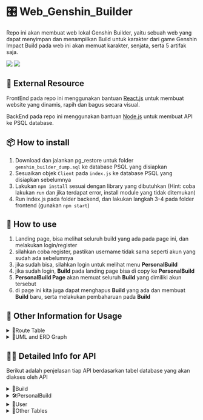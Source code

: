 # 🎛️ Web_Genshin_Builder
Repo ini akan membuat web lokal Genshin Builder, yaitu sebuah web yang dapat menyimpan dan menampilkan Build untuk karakter dari game Genshin Impact
Build pada web ini akan memuat karakter, senjata, serta 5 artifak saja.

![]("https://raw.githubusercontent.com/GreyWard/Web_Genshin_Builder/main/Screenshot%202022-05-29%20215624.png")
![]("https://raw.githubusercontent.com/GreyWard/Web_Genshin_Builder/main/Screenshot%202022-05-29%20215659.png")

## 📄 External Resource
FrontEnd pada repo ini menggunakan bantuan <a href="https://reactjs.org/" target="_blank">React.js</a> untuk membuat website yang dinamis, rapih dan bagus secara visual.

BackEnd pada repo ini menggunakan bantuan <a href="https://nodejs.org/en/" target="_blank">Node.js</a> untuk membuat API ke PSQL database.

## 📦 How to install
1. Download dan jalankan pg_restore untuk folder ```genshin_builder_dump.sql``` ke database PSQL yang disiapkan
2. Sesuaikan objek ```Client``` pada ```index.js``` ke database PSQL yang disiapkan sebelumnya
3. Lakukan ```npm install``` sesuai dengan library yang dibutuhkan (Hint: coba lakukan ```run``` dan jika terdapat error, install module yang tidak ditemukan)
4. Run index.js pada folder backend, dan lakukan langkah 3-4 pada folder frontend (gunakan ```npm start```)

## 🚀 How to use
1. Landing page, bisa melihat seluruh build yang ada pada page ini, dan melakukan login/register
2. silahkan coba register, pastikan username tidak sama seperti akun yang sudah ada sebelumnya
3. jika sudah bisa, silahkan login untuk melihat menu **PersonalBuild**
4. jika sudah login, **Build** pada landing page bisa di copy ke **PersonalBuild**
5. **PersonalBuild Page** akan memuat seluruh **Build** yang dimiliki akun tersebut
6. di page ini kita juga dapat menghapus **Build** yang ada dan membuat **Build** baru, serta melakukan pembaharuan pada **Build**

## 📁 Other Information for Usage
<details>
  <summary>🔁Route Table</summary>

  Route | Description
  --- | ---
  / | Landing page or home page
  /login | Login page, if logged then go to Landing page
  /register | Register page, goes to login if succeed
  /addbuild | Create new Build

</details>
<details>
  <summary>🔗UML and ERD Graph</summary>
  
  Berikut adalah diagram UML dan ERD-nya:
  ![UML](https://raw.githubusercontent.com/GreyWard/Web_Genshin_Builder/main/Genshin_Builder-UML%20(1).png)
  ![ERD](https://raw.githubusercontent.com/GreyWard/Web_Genshin_Builder/main/Genshin_Builder-ERD%20(1).png)
  
</details>

## 👨‍💻 Detailed Info for API

Berikut adalah penjelasan tiap API berdasarkan tabel database yang akan diakses oleh API

<details>
  <summary>🔨Build</summary>
  
  Terdapat beberapa operasi yang dilakukan pada tabel *Build*, operasi dibawah untuk landing page yaitu mengambil semua build yang ada pada database, melalui tabel *PersonalBuild* untuk melakukan grouping dan menghilangkan *Build* yang sudah tidak dipakai lagi.
  
```javascript
  app.get('/',(req,res)=>{
    db.query(`SELECT p."buildID" FROM public."PersonalBuild" as p INNER JOIN public."Build" as b ON p."buildID"=b."buildID" GROUP BY p."buildID";` ,(err,results)=>{
        if(err){
            console.log(err)
            return
        }
        res.send(results.rows)
    })
})
  ```

  
  API dibawah ini berfungsi untuk mengambil *buildID* dengan parameter build yang ada, dan mengambil *Build* dari buildID yang diberikan, keduanya digunakan dalam pembuatan *Build* baru (memastikan tidak ada data redundant pada tabel *Build*), membuka informasi suatu *Build*, serta operasi **Copy Build**,**Delete Build**, dan **Update Build**.
  
  
```javascript
// Mengambil buildID yang memiliki atribut Build yang spesifik
app.get('/getbuildID',(req,res)=>{
    db.query(`SELECT buildID FROM public."Build" WHERE char_name ='${req.body.char}' && weapon = '${req.body.weapon}' && flower = '${req.body.flower}' && sands = '${req.body.sands}' && plume = '${req.body.plume}' && goblet = '${req.body.goblet}' && circlet = '${req.body.circlet}';`,(err,results)=>{
        if(err){
            console.log(err)
            return
        }
        res.send(results.rows)
    })
})

 // Mengambil build yang tertera dari buildID
app.get('/getbuildbyID',(req,res)=>{
    db.query(`SELECT * FROM public."Build" WHERE "buildID" ='${req.body.buildID}';`,(err,results)=>{
        if(err){
            console.log(err)
            return
        }
        res.send(results.rows)
    })
})
  ```
  
  Berikutnya adalah API untuk membuat *Build* baru, yaitu dengan mengirimkan query ```INSERT``` ke tabel *Build*.
  
```javascript
app.post('/createbuild',(req,res)=>{
    db.query(`INSERT INTO public."Build" ("buildID",username,char_name,weapon,flower,sands,plume,goblet,circlet)VALUES('${req.body.buildID}'::UUID,'${req.body.char}','${req.body.weapon}','${req.body.flower}','${req.body.sands}','${req.body.plume}','${req.body.goblet}','${req.body.circlet}');`,(err)=>{
        if(err){
            console.log(err)
            return
        }
        res.send(`Registered new Build of '${req.body.char}'`)
    })
})
  ```

</details>
<details>
  <summary>🛠️PersonalBuild</summary>
  
  Tabel database ini berfungsi untuk menyimpan *Build* yang dimiliki oleh suatu *User*. Seluruh API yang tertera disini merepresentasikan seluruh operasi CRUD yang diperlukan untuk menghubungkan keduanya.
  
  API dibawah ini berfungsi untuk menampilkan seluruh *Build* yang dimiliki oleh *User* tersebut.
  ```javascript
app.get('/getpersonalbuildbyuser',(req,res)=>{
    db.query(`SELECT * FROM public."PersonalBuild" WHERE userID = '${req.body.userID}';` ,(err,results)=>{
        if(err){
            console.log(err)
            return
        }
        res.send(results.rows)
    })
})
```
 Untuk operasi Create, berikut adalah APInya untuk membuat *PersonalBuild* baru, dnegan menghubungkan *userID* dan *buildID*, untuk *Build* sendiri perlu dipastikan terlebih dahulu apakah sudah dibuat pada frontend dengan memanggil Create Build pada bagian sebelumnya.
```javascript
app.post('/createpersonal',(req,res)=>{
    db.query(`INSERT INTO public."PersonalBuild" ("personalID",userID,buildID,buildName)VALUES('${req.body.personalID}'::UUID, '${req.body.userID}'::UUID, '${req.body.buildID}'::UUID, '${req.body.buildName}');`,(err)=>{
        if(err){
            console.log(err)
            return
        }
        res.send(`Registered new Personal Build of '${req.body.buildName}'`)
    })
})
```
 Ketika user ingin memperbaharui Buildnya, maka perlu juga operasi untuk mengupdate *PersonalBuild* kembali untuk memastikan *Build* yang dimilikinya sesuai.
```javascript
app.put('/updatepersonal',(req,res)=>{
    db.query(`UPDATE public."PersonalBuild" SET buildID = '${req.body.buildID}'::UUID, userID = '${req.body.userID}'::UUID, buildName = '${req.body.buildName}', WHERE personalID = '${req.body.personalID}'::UUID;`,(err)=>{
        if(err){
            console.log(err)
            return
        }
        res.send(`updated '${req.body.buildName}'`)
    })
})
```
Jika user ingin menghapus *Build* miliknya maka operasi yang dilakukan hanya menghapus satu data saja pada *PersonalBuild* tanpa menghapus datanya pada *Build*. Hal ini dikarenakan lebih dari satu user yang dapat menghubungkan *PersonalBuild*nya ke *Build*, maka ketika dihapus user lain akan kehilangan *Build* tersebut.
```javascript
app.delete('/deletepersonal',(req,res)=>{
    db.query(`DELETE FROM PersonalBuild WHERE personalID = '${req.body.personalID}'::UUID;`,(err)=>{
        if(err){
            console.log(err)
            return
        }
        res.send(`Data build '${req.body.personalID}' berhasil dihapus!`)
    })
})
  ```
  
</details>
<details>
  <summary>👤User</summary>
 
  API untuk mengontrol *User* table hanya terdapat dua, yaitu **Register** dan **Login**
  
  Dibawah ini merupakan API untuk melakukan **Register**, ketika data username dan password tidak ada isinya (blank), maka akan mengembalikan pesan ```'Error: No Username and Password found in body'```
  
  ```javascript
  app.post('/register', async (req, res) => {

    if ( req.body.username != '' && req.body.password != '') {
        const uuid = crypto.randomUUID()

        bcrypt.hash(req.body.password, 10, (err, hashed) => {
            if (err) {
                console.log(err)
                return
            }

            const query = `INSERT INTO public."User" ("userID",username,password) VALUES('${uuid}', '${ req.body.username}', '${hashed}');`
            db.query(query, (err, results) => {
                if (err) {
                    console.log(err)
                    return
                } else {
                    res.send(results.rows)
                }
            })
        })
    } else {
        res.end('Error: No Username and Password found in body')
    }
})
  ```
  API dibawah ini berhubungan dengan **Login**, proses ini dilakukan dengan dua tahap pada frontend, yaitu aktivasi ```session``` terlebih dahulu dengan GET, dilanjutkan POST untuk memeriksa username dan password (dalam bentuk hash)
  ```javascript
app.get('/login', (req, res) => {
    if (req.session.username) {
        res.send({loggedIn: true, username: req.session.username})
    } else {
        res.send({loggedIn: false})
    }
})

app.post('/login', (req, res) => {
    if ( req.body.username != '' && req.body.password != '') {
        const query = `SELECT * FROM public."User" WHERE username = '${req.body.username}';`

        db.query(query, (err, result) => {
            if (err) {
                res.send({ err: err})
            }
            
            bcrypt.compare(req.body.password, result.rows[0].password, (error, response) => {
                if (response) {
                    req.session.username = result.rows[0].username
                    console.log(`logged in as ${req.session.username}`)
                    res.send(result)
                } else {
                    console.log("Error: Password mismatch")
                    // alert("Error: Password mismatch")
                    return res.send({message: "Password Mismatch"})
                }
            })
        })
    } else {
        res.send({err: err})
    }
})
```
  
</details>
<details>
  <summary>📜Other Tables</summary>
  
  Bagian ini memuat API untuk tabel data lainnya yaitu *Character*, *Weapon*, dan *Artifact*. Ketiganya akan mendefinisikan data lengkap dari tabel *Build*.
  API ini berfungsi untuk mengambil data nama dari tiap objek (pada tiap tabel) agar dapat memastikan data *Build* yang dimasukan sesuai dengan objek yang ada. Untuk *Artifact* dipisahkan menjadi lima API sesuai dengan tipe artifactnya.
  ```javascript
  app.get('/charnames',(req,res)=>{
    db.query(`SELECT "char_name" FROM public."Character";` ,(err,results)=>{
        if(err){
            console.log(err)
            return
        }
        res.send(results.rows)
    })
})
app.get('/weaponnames',(req,res)=>{
    db.query(`SELECT "weapon_name" FROM public."Weapon";` ,(err,results)=>{
        if(err){
            console.log(err)
            return
        }
        res.send(results.rows)
    })
})
app.get('/flower',(req,res)=>{
    db.query(`SELECT "artifact_name" FROM public."Artifact" WHERE type='Flower';` ,(err,results)=>{
        if(err){
            console.log(err)
            return
        }
        res.send(results.rows)
    })
})
app.get('/sands',(req,res)=>{
    db.query(`SELECT "artifact_name" FROM public."Artifact" WHERE type='Sands';` ,(err,results)=>{
        if(err){
            console.log(err)
            return
        }
        res.send(results.rows)
    })
})
app.get('/plume',(req,res)=>{
    db.query(`SELECT "artifact_name" FROM public."Artifact" WHERE type='Plume';` ,(err,results)=>{
        if(err){
            console.log(err)
            return
        }
        res.send(results.rows)
    })
})
app.get('/goblet',(req,res)=>{
    db.query(`SELECT "artifact_name" FROM public."Artifact" WHERE type='Goblet';` ,(err,results)=>{
        if(err){
            console.log(err)
            return
        }
        res.send(results.rows)
    })
})
app.get('/circlet',(req,res)=>{
    db.query(`SELECT "artifact_name" FROM public."Artifact" WHERE type='Circlet';` ,(err,results)=>{
        if(err){
            console.log(err)
            return
        }
        res.send(results.rows)
    })
})
  
  ```
  
  
</details>

